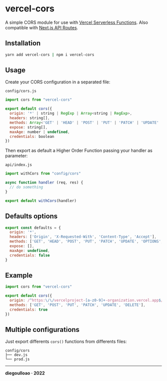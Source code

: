 # vercel-cors

A simple CORS module for use with [Vercel Serverless Functions](https://vercel.com/docs/concepts/functions/serverless-functions). Also compatible with [Next.js API Routes](https://nextjs.org/docs/api-routes/introduction).

## Installation
```bash
yarn add vercel-cors | npm i vercel-cors
```

## Usage
Create your CORS configuration in a separated file:

`config/cors.js`
```javascript
import cors from "vercel-cors"

export default cors({
  origin: '*' | string | RegExp | Array<string | RegExp>,
  headers: string[],
  methods: Array<'GET' | 'HEAD' | 'POST' | 'PUT' | 'PATCH' | 'UPDATE' | 'DELETE' | 'OPTIONS'>,
  expose: string[],
  maxAge: number | undefined,
  credentials: boolean
})
```

Then export as default a Higher Order Function passing your handler as parameter:

`api/index.js`
```javascript
import withCors from "config/cors"

async function handler (req, res) {
  // do something
}

export default withCors(handler)
```

## Defaults options
```javascript
export const defaults = {
  origin: '*',
  headers: ['Origin', 'X-Requested-With', 'Content-Type', 'Accept'],
  methods: ['GET', 'HEAD', 'POST', 'PUT', 'PATCH', 'UPDATE', 'OPTIONS', 'DELETE'],
  expose: [],
  maxAge: undefined,
  credentials: false
}
```

## Example
```javascript
import cors from "vercel-cors"

export default cors({
  origin: /^https:\/\/vercelproject-[a-z0-9]+-organization.vercel.app$/,
  methods: ['GET', 'POST', 'PUT', 'PATCH', 'UPDATE', 'DELETE'],
  credentials: true
})
```

## Multiple configurations
Just export differents `cors()` functions from differents files:

```
config/cors
├── dev.js
└── prod.js
```

---
**diegoulloao · 2022** 
